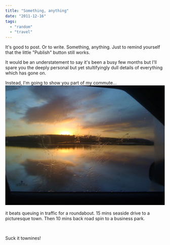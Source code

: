 ```yaml
---
title: "Something, anything"
date: "2011-12-16"
tags: 
  - "random"
  - "travel"
---
```


It's good to post. Or to write. Something, anything. Just to remind yourself that the little "Publish" button still works.

It would be an understatement to say it's been a busy few months but I'll spare you the deeply personal but yet stultifyingly dull details of everything which has gone on.

Instead, I'm going to show you part of my commute...![](images/IMG_1149-1024x768.jpg "IMG_1149")

it beats queuing in traffic for a roundabout. 15 mins seaside drive to a picturesque town. Then 10 mins back road spin to a business park.

 

Suck it townines!
